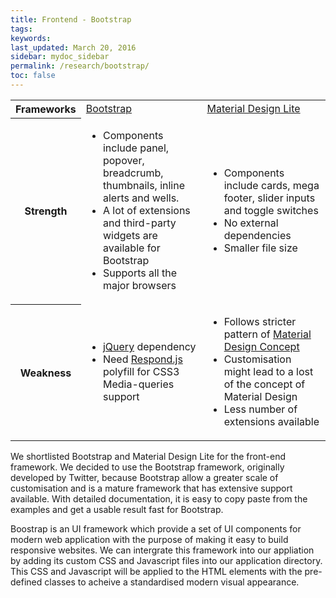 ```yaml
---
title: Frontend - Bootstrap
tags: 
keywords:
last_updated: March 20, 2016
sidebar: mydoc_sidebar
permalink: /research/bootstrap/
toc: false
---
```


<table>
  <tbody>
  <tr>
    <th width="12%">Frameworks</th>
    <td width="44%"><a href="http://getbootstrap.com/">Bootstrap</a></td>
    <td width="44%"><a href="http://www.getmdl.io/">Material Design Lite</a></td>
  </tr>
  <tr>
    <th>Strength</th>
    <td>
      <ul>
        <li>Components include panel, popover, breadcrumb, thumbnails, inline alerts and wells.</li>
        <li>A lot of extensions and third-party widgets are available for Bootstrap </li>
        <li>Supports all the major browsers</li>
      </ul></td>
    <td>
      <ul>
        <li>Components include cards, mega footer, slider inputs and toggle switches</li>
        <li>No external dependencies</li>
        <li>Smaller file size</li>
      </ul>
    </td>
  </tr>
  <tr>
    <th>Weakness</th>
    <td>
      <ul>
        <li><a href="https://jquery.com/">jQuery</a> dependency</li>
        <li>Need <a href="https://github.com/scottjehl/Respond">Respond.js</a> polyfill for CSS3 Media-queries support</li>
      </ul>
    </td>
    <td>
      <ul>
        <li>Follows stricter pattern of <a href="http://www.google.com/design/spec/">Material Design Concept</a></li>
        <li>Customisation might lead to a lost of the concept of Material Design</li>
        <li>Less number of extensions available</li>
      </ul>
    </td>
  </tr>
</tbody>
</table>

We shortlisted Bootstrap and Material Design Lite for the front-end framework. We decided to use the Bootstrap framework, originally developed by Twitter, because Bootstrap allow a greater scale of customisation and is a mature framework that has extensive support available. With detailed documentation, it is easy to copy paste from the examples and get a usable result fast for Bootstrap.

Boostrap is an UI framework which provide a set of UI components for modern web application with the purpose of making it easy to build responsive websites. We can intergrate this framework into our appliation by adding its custom CSS and Javascript files into our application directory. This CSS and Javascript will be applied to the HTML elements with the pre-defined classes to acheive a standardised modern visual appearance.